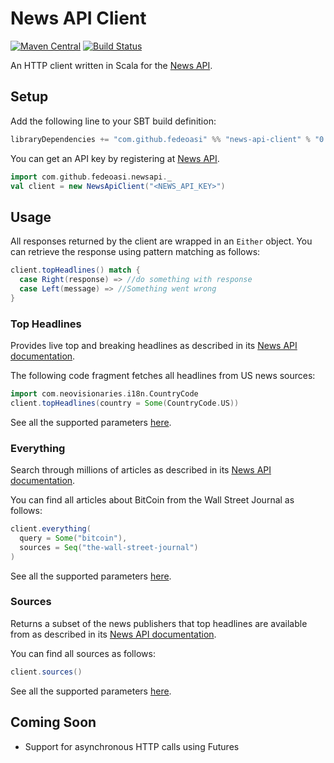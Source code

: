 # News API Client

[![Maven Central](https://maven-badges.herokuapp.com/maven-central/com.github.fedeoasi/news-api-client_2.12/badge.svg)](
https://maven-badges.herokuapp.com/maven-central/com.github.fedeoasi/news-api-client_2.12)
[![Build Status](https://travis-ci.org/fedeoasi/news-api-client.svg?branch=master)](https://travis-ci.org/fedeoasi/news-api-client)

An HTTP client written in Scala for the [News API](https://newsapi.org).

## Setup

Add the following line to your SBT build definition:

```scala
libraryDependencies += "com.github.fedeoasi" %% "news-api-client" % "0.2"
```

You can get an API key by registering at [News API](https://newsapi.org/account).

```scala
import com.github.fedeoasi.newsapi._
val client = new NewsApiClient("<NEWS_API_KEY>")
```

## Usage

All responses returned by the client are wrapped in an `Either` object. You can
retrieve the response using pattern matching as follows:

```scala
client.topHeadlines() match {
  case Right(response) => //do something with response
  case Left(message) => //Something went wrong
}
```

### Top Headlines

Provides live top and breaking headlines as described in its
[News API documentation](https://newsapi.org/docs/endpoints/top-headlines).

The following code fragment fetches all headlines from US news sources:

```scala
import com.neovisionaries.i18n.CountryCode
client.topHeadlines(country = Some(CountryCode.US))
```

See all the supported parameters [here](
https://github.com/fedeoasi/news-api-client/blob/7040e778697c25a1a5073701e3b4af0125b549ef/src/main/scala/com/github/fedeoasi/newsapi/NewsApiClient.scala#L18).

### Everything

Search through millions of articles as described in its
[News API documentation](https://newsapi.org/docs/endpoints/everything).

You can find all articles about BitCoin from the Wall Street Journal as
follows:

```scala
client.everything(
  query = Some("bitcoin"),
  sources = Seq("the-wall-street-journal")
)
```

See all the supported parameters [here](
https://github.com/fedeoasi/news-api-client/blob/7040e778697c25a1a5073701e3b4af0125b549ef/src/main/scala/com/github/fedeoasi/newsapi/NewsApiClient.scala#L39).

### Sources

Returns a subset of the news publishers that top headlines are available
from as described in its
[News API documentation](https://newsapi.org/docs/endpoints/sources).

You can find all sources as follows:

```scala
client.sources()
```

See all the supported parameters [here](
https://github.com/fedeoasi/news-api-client/blob/7040e778697c25a1a5073701e3b4af0125b549ef/src/main/scala/com/github/fedeoasi/newsapi/NewsApiClient.scala#L67).

## Coming Soon
- Support for asynchronous HTTP calls using Futures